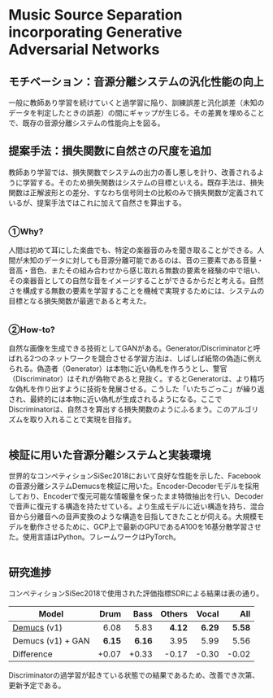 # Music Source Separation incorporating Generative Adversarial Networks


## モチベーション：音源分離システムの汎化性能の向上

一般に教師あり学習を続けていくと過学習に陥り、訓練誤差と汎化誤差（未知のデータを判定したときの誤差）の間にギャップが生じる。その差異を埋めることで、既存の音源分離システムの性能向上を図る。

## 提案手法：損失関数に自然さの尺度を追加

教師あり学習では、損失関数でシステムの出力の善し悪しを計り、改善されるように学習する。そのため損失関数はシステムの目標といえる。既存手法は、損失関数は正解波形との差分、すなわち信号同士の比較のみで損失関数が定義されているが、提案手法ではこれに加えて自然さを算出する。

<p align="center">
  <img src="https://user-images.githubusercontent.com/67317828/120768290-f00a5380-c556-11eb-9893-11029a0e2503.png" alt=""/></p>


### ①Why?

人間は初めて耳にした楽曲でも、特定の楽器音のみを聞き取ることができる。人間が未知のデータに対しても音源分離可能であるのは、音の三要素である音量・音高・音色、またその組み合わせから感じ取れる無数の要素を経験の中で培い、その楽器音としての自然な音をイメージすることができるからだと考える。自然さを構成する無数の要素を学習することを機械で実現するためには、システムの目標となる損失関数が最適であると考えた。

<p align="center">
  <img src=https://user-images.githubusercontent.com/67317828/120767381-1aa7dc80-c556-11eb-8764-2cc423c04648.png alt=""/></p>


### ②How-to?

自然な画像を生成できる技術としてGANがある。Generator/Discriminatorと呼ばれる2つのネットワークを競合させる学習方法は、しばしば紙幣の偽造に例えられる。偽造者（Generator）は本物に近い偽札を作ろうとし、警官（Discriminator）はそれが偽物であると見抜く。するとGeneratorは、より精巧な偽札を作り出すように技術を発展させる。こうした「いたちごっこ」が繰り返され、最終的には本物に近い偽札が生成されるようになる。ここでDiscriminatorは、自然さを算出する損失関数のようにふるまう。このアルゴリズムを取り入れることで実現を目指す。

<p align="center">
  <img src=https://user-images.githubusercontent.com/67317828/120764510-2d6ce200-c553-11eb-985e-1cf401408d39.jpg alt=""/></p>


## 検証に用いた音源分離システムと実装環境

世界的なコンペティションSiSec2018において良好な性能を示した、Facebookの音源分離システムDemucsを検証に用いた。Encoder-Decoderモデルを採用しており、Encoderで復元可能な情報量を保ったまま特徴抽出を行い、Decoderで音声に復元する構造を持たせている。より生成モデルに近い構造を持ち、混合音から分離音への音声変換のような構造を目指してきたことが伺える。大規模モデルを動作させるために、GCP上で最新のGPUであるA100を16基分散学習させた。使用言語はPython。フレームワークはPyTorch。

<p align="center">
  <img src=https://user-images.githubusercontent.com/67317828/120769338-fcdb7700-c557-11eb-9494-f5e6e233baba.png alt=""/></p>


## 研究進捗

コンペティションSiSec2018で使用された評価指標SDRによる結果は表の通り。

| Model | Drum | Bass | Others | Vocal | All |
| ------------- |------:|------:|------:|------:|------:|
| [Demucs][demucs] (v1) | 6.08 | 5.83 | **4.12** | **6.29** | **5.58** |
| Demucs (v1) + GAN | **6.15** | **6.16** | 3.95 | 5.99 | 5.56 |
| Difference | +0.07 | +0.33 | -0.17 | -0.30 | -0.02 |


Discriminatorの過学習が起きている状態での結果であるため、改善でき次第、更新予定である。


[nsynth]: https://magenta.tensorflow.org/datasets/nsynth
[sing_nips]: https://research.fb.com/publications/sing-symbol-to-instrument-neural-generator
[sing]: https://github.com/facebookresearch/SING
[waveunet]: https://github.com/f90/Wave-U-Net
[musdb]: https://sigsep.github.io/datasets/musdb.html
[museval]: https://github.com/sigsep/sigsep-mus-eval/
[openunmix]: https://github.com/sigsep/open-unmix-pytorch
[mmdenselstm]: https://arxiv.org/abs/1805.02410
[demucs_arxiv]: https://hal.archives-ouvertes.fr/hal-02379796/document
[musevalpth]: museval_torch.py
[tasnet]: https://github.com/kaituoxu/Conv-TasNet
[audio]: https://ai.honu.io/papers/demucs/index.html
[spleeter]: https://github.com/deezer/spleeter
[soundcloud]: https://soundcloud.com/voyageri/sets/source-separation-in-the-waveform-domain
[original_demucs]: https://github.com/facebookresearch/demucs/tree/dcee007a350467abc3295dfe267034460f9ffa4e
[diffq]: https://github.com/facebookresearch/diffq
[d3net]: https://arxiv.org/abs/2010.01733
[demucs]: https://github.com/facebookresearch/demucs